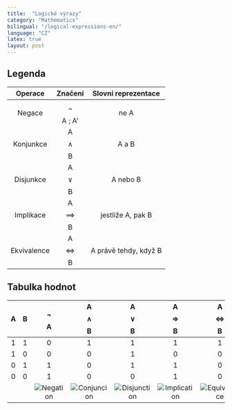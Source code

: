 ```yaml
---
title:  "Logické výrazy"
category: "Mathematics"
bilingual: "/logical-expressions-en/"
language: "CZ"
latex: true
layout: post
---
```


## Legenda

| Operace		| Značení  			| Slovní reprezentace	|
|:-------------:|:-----------------:|:---------------------:|
| Negace		| $$\neg$$A ; A'	| ne A				 	|
| Konjunkce		| A $$\land$$ B 	| A a B				 	|
| Disjunkce		| A $$\lor$$ B  	| A nebo B			 	|
| Implikace		| A $$\implies$$ B	| jestliže A, pak B	 	|
| Ekvivalence	| A $$\iff$$ B		| A právě tehdy, když B |

## Tabulka hodnot

| A | B | $$\neg$$A | A $$\land$$ B | A $$\lor$$ B | A $$\Rightarrow$$ B | A $$\Leftrightarrow$$ B | 
|:-:|:-:|:---------:|:-------------:|:------------:|:-------------------:|:-----------------------:|
| 1	| 1	|	  0		|		1		|		1	   |		  1		     |		 	  1			   |
| 1	| 0	|	  0		|		0		|		1	   |		  0		     |		 	  0			   |
| 0	| 1	|	  1		|		0		|		1	   |		  1		     |		 	  0			   |
| 0	| 0	|	  1		|		0		|		0	   |		  1		     |		 	  0			   |
||| ![Negation](/assets/img/logex/negation.jpg) | ![Conjuncion](/assets/img/logex/conjuncion.jpg) | ![Disjunction](/assets/img/logex/disjunction.jpg) | ![Implication](/assets/img/logex/implication.jpg) | ![Equivalence](/assets/img/logex/equivalence.jpg) |
